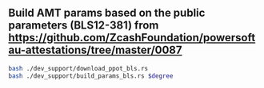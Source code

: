 ## Build AMT params based on the public parameters (BLS12-381) from https://github.com/ZcashFoundation/powersoftau-attestations/tree/master/0087
```bash
bash ./dev_support/download_ppot_bls.rs
bash ./dev_support/build_params_bls.rs $degree
```